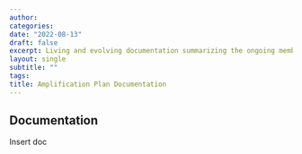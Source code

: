 ```yaml
---
author: 
categories:
date: "2022-08-13"
draft: false
excerpt: Living and evolving documentation summarizing the ongoing member amplification plan.
layout: single
subtitle: ""
tags:
title: Amplification Plan Documentation
---
```


## Documentation

Insert doc

